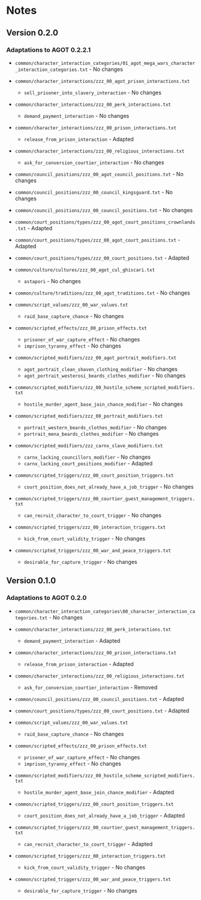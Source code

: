 # Notes

## Version 0.2.0

### Adaptations to AGOT 0.2.2.1

* `common/character_interaction_categories/01_agot_mega_wars_character_interaction_categories.txt` - No changes

* `common/character_interactions/zzz_00_agot_prison_interactions.txt`
  * `sell_prisoner_into_slavery_interaction` - No changes

* `common/character_interactions/zzz_00_perk_interactions.txt`
  * `demand_payment_interaction` - No changes

* `common/character_interactions/zzz_00_prison_interactions.txt`
  * `release_from_prison_interaction` - Adapted

* `common/character_interactions/zzz_00_religious_interactions.txt`
  * `ask_for_conversion_courtier_interaction` - No changes

* `common/council_positions/zzz_00_agot_council_positions.txt` - No changes

* `common/council_positions/zzz_00_council_kingsguard.txt` - No changes

* `common/council_positions/zzz_00_council_positions.txt` - No changes

* `common/court_positions/types/zzz_00_agot_court_positions_crownlands.txt` - Adapted

* `common/court_positions/types/zzz_00_agot_court_positions.txt` - Adapted

* `common/court_positions/types/zzz_00_court_positions.txt` - Adapted

* `common/culture/cultures/zzz_00_agot_cul_ghiscari.txt`
  * `astapori` - No changes

* `common/culture/traditions/zzz_00_agot_traditions.txt` - No changes

* `common/script_values/zzz_00_war_values.txt`
  * `raid_base_capture_chance` - No changes

* `common/scripted_effects/zzz_00_prison_effects.txt`
  * `prisoner_of_war_capture_effect` - No changes
  * `imprison_tyranny_effect` - No changes

* `common/scripted_modifiers/zzz_00_agot_portrait_modifiers.txt`
  * `agot_portrait_clean_shaven_clothing_modifier` - No changes
  * `agot_portrait_westerosi_beards_clothes_modifier` - No changes

* `common/scripted_modifiers/zzz_00_hostile_scheme_scripted_modifiers.txt`
  * `hostile_murder_agent_base_join_chance_modifier` - No changes

* `common/scripted_modifiers/zzz_00_portrait_modifiers.txt`
  * `portrait_western_beards_clothes_modifier` - No changes
  * `portrait_mena_beards_clothes_modifier` - No changes

* `common/scripted_modifiers/zzz_carnx_slave_modifiers.txt`
  * `carnx_lacking_councillors_modifier` - No changes
  * `carnx_lacking_court_positions_modifier` - Adapted

* `common/scripted_triggers/zzz_00_court_position_triggers.txt`
  * `court_position_does_not_already_have_a_job_trigger` - No changes

* `common/scripted_triggers/zzz_00_courtier_guest_management_triggers.txt`
  * `can_recruit_character_to_court_trigger` - No changes

* `common/scripted_triggers/zzz_00_interaction_triggers.txt`
  * `kick_from_court_validity_trigger` - No changes

* `common/scripted_triggers/zzz_00_war_and_peace_triggers.txt`
  * `desirable_for_capture_trigger` - No changes

## Version 0.1.0

### Adaptations to AGOT 0.2.0

* `common/character_interaction_categories\00_character_interaction_categories.txt` - No changes

* `common/character_interactions/zzz_00_perk_interactions.txt`
  * `demand_payment_interaction` - Adapted

* `common/character_interactions/zzz_00_prison_interactions.txt`
  * `release_from_prison_interaction` - Adapted

* `common/character_interactions/zzz_00_religious_interactions.txt`
  * `ask_for_conversion_courtier_interaction` - Removed

* `common/council_positions/zzz_00_council_positions.txt` - Adapted

* `common/court_positions/types/zzz_00_court_positions.txt` - Adapted

* `common/script_values/zzz_00_war_values.txt`
  * `raid_base_capture_chance` - No changes

* `common/scripted_effects/zzz_00_prison_effects.txt`
  * `prisoner_of_war_capture_effect` - No changes
  * `imprison_tyranny_effect` - No changes

* `common/scripted_modifiers/zzz_00_hostile_scheme_scripted_modifiers.txt`
  * `hostile_murder_agent_base_join_chance_modifier` - Adapted

* `common/scripted_triggers/zzz_00_court_position_triggers.txt`
  * `court_position_does_not_already_have_a_job_trigger` - Adapted

* `common/scripted_triggers/zzz_00_courtier_guest_management_triggers.txt`
  * `can_recruit_character_to_court_trigger` - Adapted

* `common/scripted_triggers/zzz_00_interaction_triggers.txt`
  * `kick_from_court_validity_trigger` - No changes

* `common/scripted_triggers/zzz_00_war_and_peace_triggers.txt`
  * `desirable_for_capture_trigger` - No changes
